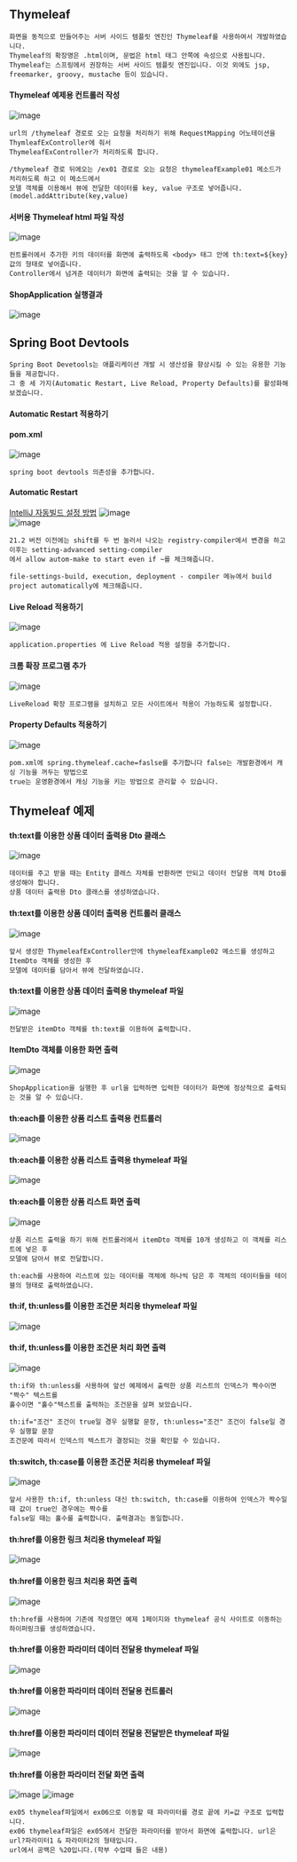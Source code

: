 ## Thymeleaf
```
화면을 동적으로 만들어주는 서버 사이드 템플릿 엔진인 Thymeleaf를 사용하여서 개발하였습니다.
Thymeleaf의 확장명은 .html이며, 문법은 html 태그 안쪽에 속성으로 사용됩니다.
Thymeleaf는 스프링에서 권장하는 서버 사이드 템플릿 엔진입니다. 이것 외에도 jsp, freemarker, groovy, mustache 등이 있습니다.
```
#### Thymeleaf 예제용 컨트롤러 작성
![image](https://github.com/mr-won/Shopping_Mall/assets/58906858/6aee43b1-3c08-4b1b-aa74-4f824629ce25)
```
url의 /thymeleaf 경로로 오는 요청을 처리하기 위해 RequestMapping 어노테이션을 ThymleafExController에 줘서
ThymeleafExController가 처리하도록 합니다.

/thymeleaf 경로 뒤에오는 /ex01 경로로 오는 요청은 thymeleafExample01 메소드가 처리하도록 하고 이 메소드에서
모델 객체를 이용해서 뷰에 전달한 데이터를 key, value 구조로 넣어줍니다.(model.addAttribute(key,value)
```
#### 서버용 Thymeleaf html 파일 작성
![image](https://github.com/mr-won/Shopping_Mall/assets/58906858/cef2f76f-84ff-4569-a30d-5dd4ab9b526b)
```
컨트롤러에서 추가한 키의 데이터를 화면에 출력하도록 <body> 태그 안에 th:text=${key} 값의 형태로 넣어줍니다.
Controller에서 넘겨준 데이터가 화면에 출력되는 것을 알 수 있습니다.
```
#### ShopApplication 실행결과
![image](https://github.com/mr-won/Shopping_Mall/assets/58906858/dc763957-1698-4a80-9127-93740faab1e3)

## Spring Boot Devtools
```
Spring Boot Devetools는 애플리케이션 개발 시 생산성을 향상시킬 수 있는 유용한 기능들을 제공합니다.
그 중 세 가지(Automatic Restart, Live Reload, Property Defaults)를 활성화해보겠습니다.
```
#### Automatic Restart 적용하기
#### pom.xml
![image](https://github.com/mr-won/Shopping_Mall/assets/58906858/e9c6008c-b04e-402d-ba8f-a4ec4b72138b)
```
spring boot devtools 의존성을 추가합니다.
```
#### Automatic Restart
[IntelliJ 자동빌드 설정 방법](https://velog.io/@jodawooooon/IntelliJ-%EC%9E%90%EB%8F%99-%EB%B9%8C%EB%93%9C-%EC%84%A4%EC%A0%95-%EB%B0%A9%EB%B2%95-Registry%EC%97%90-compiler.automake.allow.when.app.running%EC%9D%B4-%EC%97%86%EB%8A%94-%EA%B2%BD%EC%9A%B0)
![image](https://github.com/mr-won/Shopping_Mall/assets/58906858/93c7182a-f9e2-466a-b810-2be1fe86ff9e)     
![image](https://github.com/mr-won/Shopping_Mall/assets/58906858/f22e8b30-f9a7-49a2-8363-eb76051ae12c)       
```
21.2 버전 이전에는 shift를 두 번 눌러서 나오는 registry-compiler에서 변경을 하고 이후는 setting-advanced setting-compiler
에서 allow autom-make to start even if ~를 체크해줍니다.

file-settings-build, execution, deployment - compiler 메뉴에서 build project automatically에 체크해줍니다.
```
#### Live Reload 적용하기
![image](https://github.com/mr-won/Shopping_Mall/assets/58906858/7da3e77c-b47d-4aab-ab12-947655234e54)
```
application.properties 에 Live Reload 적용 설정을 추가합니다.
```
#### 크롬 확장 프로그램 추가
![image](https://github.com/mr-won/Shopping_Mall/assets/58906858/a9348746-8b60-4bc2-9515-71e5bc1af2e2)
```
LiveReload 확장 프로그램을 설치하고 모든 사이트에서 적용이 가능하도록 설정합니다.
```
#### Property Defaults 적용하기
![image](https://github.com/mr-won/Shopping_Mall/assets/58906858/5c5009b1-e8ca-43fe-a0c2-8de846ecdaf9)
```
pom.xml에 spring.thymeleaf.cache=faslse를 추가합니다 false는 개발환경에서 캐싱 기능을 꺼두는 방법으로
true는 운영환경에서 캐싱 기능을 키는 방법으로 관리할 수 있습니다.
```
## Thymeleaf 예제
#### th:text를 이용한 상품 데이터 출력용 Dto 클래스
![image](https://github.com/mr-won/Shopping_Mall/assets/58906858/580b03b0-529f-42bc-8eee-cceeca564680)
```
데이터를 주고 받을 때는 Entity 클래스 자체를 반환하면 안되고 데이터 전달용 객체 Dto를 생성해야 합니다.
상품 데이터 출력용 Dto 클래스를 생성하였습니다.
```
#### th:text를 이용한 상품 데이터 출력용 컨트롤러 클래스
![image](https://github.com/mr-won/Shopping_Mall/assets/58906858/afb5b616-17c8-480c-966e-6458b19f70df)
```
앞서 생성한 ThymeleafExController안에 thymeleafExample02 메소드를 생성하고 ItemDto 객체를 생성한 후
모델에 데이터를 담아서 뷰에 전달하였습니다.
```
#### th:text를 이용한 상품 데이터 출력용 thymeleaf 파일
![image](https://github.com/mr-won/Shopping_Mall/assets/58906858/e47d2634-aa8c-43ae-bebd-588b753aa149)
```
전달받은 itemDto 객체를 th:text를 이용하여 출력합니다.
```
#### ItemDto 객체를 이용한 화면 출력
![image](https://github.com/mr-won/Shopping_Mall/assets/58906858/855c8948-071c-49bc-9034-b33ae9c5831a)
```
ShopApplication을 실행한 후 url을 입력하면 입력한 데이터가 화면에 정상적으로 출력되는 것을 알 수 있습니다.
```
#### th:each를 이용한 상품 리스트 출력용 컨트롤러
![image](https://github.com/mr-won/Shopping_Mall/assets/58906858/8b5db734-b35b-4724-90d7-a8c679628a7c)
#### th:each를 이용한 상품 리스트 출력용 thymeleaf 파일
![image](https://github.com/mr-won/Shopping_Mall/assets/58906858/add6c6a9-4891-47b5-bf64-ded90d2098a0)
#### th:each를 이용한 상품 리스트 화면 출력
![image](https://github.com/mr-won/Shopping_Mall/assets/58906858/675ad58a-f442-4106-b943-c1d0eb95aa78)
```
상품 리스트 출력을 하기 위해 컨트롤러에서 itemDto 객체를 10개 생성하고 이 객체를 리스트에 넣은 후
모델에 담아서 뷰로 전달합니다.

th:each를 사용하여 리스트에 있는 데이터를 객체에 하나씩 담은 후 객체의 데이터들을 테이블의 형태로 출력하였습니다.
```
#### th:if, th:unless를 이용한 조건문 처리용 thymeleaf 파일
![image](https://github.com/mr-won/Shopping_Mall/assets/58906858/c5888411-5c24-4828-966f-3119bed6a3eb)
#### th:if, th:unless를 이용한 조건문 처리 화면 출력
![image](https://github.com/mr-won/Shopping_Mall/assets/58906858/5352bff6-af38-464f-be2c-1c6aa9fcffd4)
```
th:if와 th:unless를 사용하여 앞선 예제에서 출력한 상품 리스트의 인덱스가 짝수이면 "짝수" 텍스트를
홀수이면 "홀수"텍스트를 출력하는 조건문을 살펴 보았습니다.

th:if="조건" 조건이 true일 경우 실행할 문장, th:unless="조건" 조건이 false일 경우 실행할 문장
조건문에 따라서 인덱스의 텍스트가 결정되는 것을 확인할 수 있습니다.
```
#### th:switch, th:case를 이용한 조건문 처리용 thymeleaf 파일
![image](https://github.com/mr-won/Shopping_Mall/assets/58906858/b1e1c3ad-e602-405d-a592-356798a6b7c0)
```
앞서 사용한 th:if, th:unless 대신 th:switch, th:case를 이용하여 인덱스가 짝수일 때 값이 true인 경우에는 짝수를
false일 때는 홀수를 출력합니다. 출력결과는 동일합니다.
```
#### th:href를 이용한 링크 처리용 thymeleaf 파일
![image](https://github.com/mr-won/Shopping_Mall/assets/58906858/279213d3-9f3a-469f-a382-0611c479f42e)
#### th:href를 이용한 링크 처리용 화면 출력
![image](https://github.com/mr-won/Shopping_Mall/assets/58906858/f2467655-2cb6-4413-96cb-a2546f3b9554)
```
th:href를 사용하여 기존에 작성했던 예제 1페이지와 thymeleaf 공식 사이트로 이동하는 하이퍼링크를 생성하였습니다.
```
#### th:href를 이용한 파라미터 데이터 전달용 thymeleaf 파일
![image](https://github.com/mr-won/Shopping_Mall/assets/58906858/36aa1f96-227d-41c4-b002-8e5c817ce7ab)
#### th:href를 이용한 파라미터 데이터 전달용 컨트롤러
![image](https://github.com/mr-won/Shopping_Mall/assets/58906858/53031641-684c-404f-b6b2-8cc50e7668ba)
#### th:href를 이용한 파라미터 데이터 전달용 전달받은 thymeleaf 파일
![image](https://github.com/mr-won/Shopping_Mall/assets/58906858/1ad17327-207d-4932-94e3-c74d859beb68)
#### th:href를 이용한 파라미터 전달 화면 출력
![image](https://github.com/mr-won/Shopping_Mall/assets/58906858/ecafa15e-294b-4655-b684-105aaca2e16e)
![image](https://github.com/mr-won/Shopping_Mall/assets/58906858/194fca0d-1956-4e3d-955b-f98811f8a281)
```
ex05 thymeleaf파일에서 ex06으로 이동할 때 파라미터를 경로 끝에 키=값 구조로 입력합니다.
ex06 thymeleaf파일은 ex05에서 전달한 파라미터를 받아서 화면에 출력합니다. url은 url?파라미터1 & 파라미터2의 형태입니다.
url에서 공백은 %20입니다.(학부 수업때 들은 내용)
```


